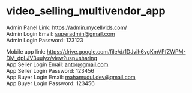 # video_selling_multivendor_app
Admin Panel Link: https://admin.mycellvids.com/ <br/>
 Admin Login Email: superadmin@gmail.com <br/>
 Admin Login Password: 123123 <br/>
 
Mobile app link: https://drive.google.com/file/d/1DJvih6vgKmVPfZWPM-DM_dpLJV3uuIyz/view?usp=sharing <br/>
 App Seller Login Email: antor@gmail.com <br/>
 App Seller Login Password: 123456 <br/>
 App Buyer Login Email: mahamudul.dev@gmail.com <br/>
 App Buyer Login Password: 123456 <br/>
